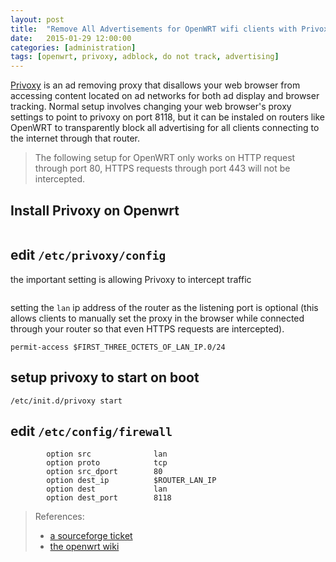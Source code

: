 ```yaml
---
layout: post
title:  "Remove All Advertisements for OpenWRT wifi clients with Privoxy"
date:   2015-01-29 12:00:00
categories: [administration]
tags: [openwrt, privoxy, adblock, do not track, advertising]
---
```


[Privoxy](http://www.privoxy.org/) is an ad removing proxy that disallows your
web browser from accessing content located on ad networks for both ad display
and browser tracking.  Normal setup involves changing your web browser's proxy
settings to point to privoxy on port 8118, but it can be instaled on routers
like OpenWRT to transparently block all advertising for all clients connecting
to the internet through that router.

> The following setup for OpenWRT only works on HTTP request through port 80,
> HTTPS requests through port 443 will not be intercepted.

## Install Privoxy on Openwrt

```opkg install privoxy
```

## edit `/etc/privoxy/config`

the important setting is allowing Privoxy to intercept traffic

```accept-intercepted-requests 1
```

setting the `lan` ip address of the router as the listening port is optional
(this allows clients to manually set the proxy in the browser while connected
through your router so that even HTTPS requests are intercepted).

```listen-address  $ROUTER_LAN_IP:8118
permit-access $FIRST_THREE_OCTETS_OF_LAN_IP.0/24
```

## setup privoxy to start on boot

```/etc/init.d/privoxy enable
/etc/init.d/privoxy start
```

## edit `/etc/config/firewall`

```config redirect
        option src              lan
        option proto            tcp
        option src_dport        80
        option dest_ip          $ROUTER_LAN_IP
        option dest             lan
        option dest_port        8118
```

> References:
>
> * [a sourceforge
>   ticket](http://sourceforge.net/p/ijbswa/support-requests/1576/)
> * [the openwrt wiki](http://wiki.openwrt.org/doc/howto/proxy.privoxy)
